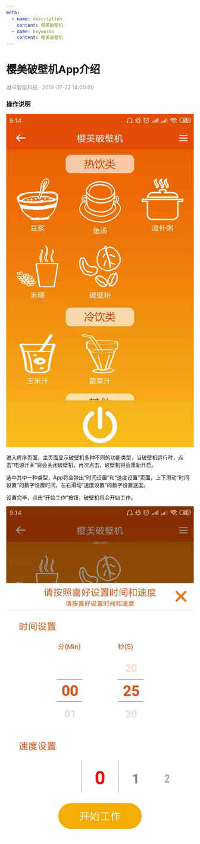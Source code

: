 ```yaml
---
meta:
  - name: description
    content: 樱美破壁机
  - name: keywords
    content: 樱美破壁机
---
```


# 樱美破壁机App介绍
<p style="color: #999">凝卓智能科技 · 2019-07-22 14:00:00<p>

### 操作说明

![blender.png](./blender/blender_app.jpg)

进入程序页面，主页面显示破壁机多种不同的功能类型，当破壁机运行时，点击“电源开关”将会关闭破壁机，再次点击，破壁机将会重新开启。

选中其中一种类型，App将会弹出“时间设置”和“速度设置”页面，上下滑动“时间设置”的数字设置时间，左右滑动“速度设置”的数字设置速度。

设置完毕，点击“开始工作”按钮，破壁机将会开始工作。

![blender.png](./blender/5.jpg)
